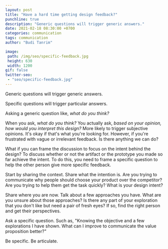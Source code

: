 ```yaml
---
layout: post
title: "Have a hard time getting design feedback?"
punchline: true
description: "Generic questions will trigger generic answers."
date: 2021-02-18 08:30:00 +0700
categories: communication
tags: communication
author: "Budi Tanrim"

image:
 path: /img/seo/specific-feedback.jpg
 height: 630
 width: 1200
gif: false
twitter-seo: 
 - "seo/specific-feedback.jpg"
---
```


Generic questions will trigger generic answers.

Specific questions will trigger particular answers.

Asking a generic question like, *what do you think?*

When you ask, *what do you think?* You actually ask, *based on your opinion, how would you interpret this design?* More likely to trigger subjective opinions. It's okay if that's what you're looking for. However, if you're frustrated with vague or irrelevant feedback. Is there anything we can do? 

What if you can frame the discussion to focus on the intent behind the design? To discuss whether or not the artifact or the prototype you made so far achieve the intent. To do this, you need to frame a specific question to help the other person give more specific feedback.

Start by sharing the context. Share what the intention is. Are you trying to communicate why people should choose your product over the competitor? Are you trying to help them get the task quickly? What is your design intent?

Share where you are now. Talk about a few approaches you have. What are you unsure about those approaches? Is there any part of your exploration that you don't like but need a pair of fresh eyes? If so, find the right person and get their perspectives.

Ask a specific question. Such as, "Knowing the objective and a few explorations I have shown. What can I improve to communicate the value proposition better?"

Be specific. Be articulate.


